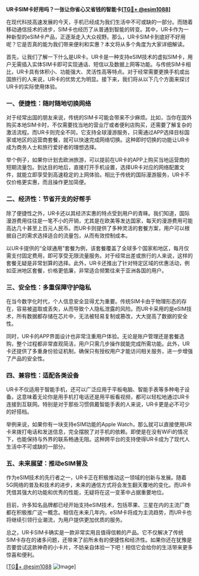 **UR卡SIM卡好用吗？一张让你省心又省钱的智能卡[[TG💪+ @esim1088](https://t.me/s/esim1088)]**

在现代科技高速发展的今天，手机已经成为我们生活中不可或缺的一部分。而随着移动通信技术的进步，SIM卡也经历了从普通到智能的转变。其中，UR卡作为一种新型的eSIM卡产品，正逐渐走入大众视野。那么，UR卡SIM卡到底好不好用呢？它是否真的能为我们带来便利和实惠？本文将从多个角度为大家详细解读。

首先，让我们了解一下什么是UR卡。UR卡是一种支持eSIM技术的虚拟SIM卡，用户无需插入实体SIM卡即可实现通话、短信以及数据上网等功能。与传统SIM卡相比，UR卡具有体积小、功能强大、灵活性高等特点。对于经常需要更换手机或出国旅行的人来说，UR卡的优势尤为明显。接下来，我们将从以下几个方面来探讨UR卡的实际使用体验。

### 一、便捷性：随时随地切换网络

对于经常出国的朋友来说，传统的SIM卡可能会带来不少麻烦。比如，当你在国外购买本地SIM卡时，不仅需要找当地的营业厅或者便利店购买，还需要了解复杂的激活流程。而UR卡则完全不同，它支持全球漫游服务，只需通过APP选择目标国家或地区的运营商套餐，就可以快速完成网络切换。这种即时切换的功能让UR卡成为商务人士和旅行爱好者的理想选择。

举个例子，如果你计划去欧洲旅游，可以提前在UR卡的APP上购买当地运营商的短期流量包。到达目的地后，直接打开手机设置，选择UR卡对应的网络配置文件，就能立即享受到高速稳定的上网体验。相比于传统的国际漫游服务，UR卡不仅价格更实惠，而且操作更加简便。

### 二、经济性：节省开支的好帮手

除了便捷性之外，UR卡还以其经济实惠的特点受到用户的青睐。我们知道，国际漫游费用往往是一笔不小的开销，尤其是在欧美等发达国家，每天的漫游费用可能高达几十甚至上百元人民币。而UR卡则提供了多种灵活的套餐方案，用户可以根据自己的需求选择适合的流量包，从而有效控制成本。

以UR卡提供的“全球通用”套餐为例，该套餐覆盖了全球多个国家和地区，每月仅需支付固定费用，即可享受无限流量服务。对于经常出差或旅行的人来说，这样的套餐无疑是非常划算的选择。此外，UR卡还推出了针对特定区域的优惠活动，例如亚洲地区套餐，价格更低廉，非常适合频繁往来于亚洲各国的用户。

### 三、安全性：多重保障守护隐私

在当今数字化时代，个人信息安全显得尤为重要。传统SIM卡由于物理形态的存在，容易被盗取或丢失，从而导致个人隐私泄露的风险。而UR卡采用的是eSIM技术，所有数据都存储在芯片中，无法被轻易复制或篡改，大大提高了数据的安全性。

同时，UR卡的APP界面设计也非常注重用户体验。无论是账户管理还是套餐选购，整个过程都非常直观简洁，用户只需几步操作就能完成所需功能。此外，UR卡还提供了多重身份验证机制，确保只有授权用户才能访问相关服务，进一步增强了产品的安全性。

### 四、兼容性：适配各类设备

UR卡不仅适用于智能手机，还可以广泛应用于平板电脑、智能手表等多种电子设备。这意味着无论你是用手机打电话还是用平板看视频，都可以轻松地通过UR卡连接到互联网。特别是对于那些习惯佩戴智能手表的人来说，UR卡更是必不可少的好搭档。

举例来说，如果你有一块支持eSIM功能的Apple Watch，那么就可以直接使用UR卡来拨打电话和发送信息，完全摆脱了对手机的依赖。即使是在没有WiFi的情况下，也能保持与外界的联系畅通无阻。这种跨平台的支持使得UR卡成为了现代人生活中不可或缺的一部分。

### 五、未来展望：推动eSIM普及

作为eSIM技术的先行者之一，UR卡正在积极推动这一领域的创新与发展。随着5G网络的普及和技术的进步，未来的通信方式将会发生翻天覆地的变化。而UR卡凭借其强大的功能和优秀的性能，无疑将在这一变革中占据重要地位。

目前，许多知名品牌都已经开始支持eSIM技术，包括苹果、三星在内的主流厂商都在积极推广这一概念。相信在未来几年内，eSIM卡将成为主流趋势，而UR卡也将继续引领行业潮流，为用户提供更加优质的服务。

总之，UR卡SIM卡确实是一款非常实用且值得信赖的产品。它不仅解决了传统SIM卡存在的诸多问题，还带来了前所未有的便捷性和经济性。如果你还在犹豫是否要尝试这款神奇的小卡片，不妨亲自体验一下吧！相信它会给你的生活带来更多惊喜和便利。

[[TG💪+ @esim1088](https://t.me/s/esim1088) ![Image](https://i.postimg.cc/4NQfJmqS/Snipaste-2025-05-13-00-14-12.png)]